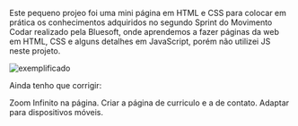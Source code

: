 Este pequeno projeo foi uma mini página em HTML e CSS para colocar em prática os conhecimentos adquiridos no segundo Sprint do Movimento Codar realizado pela Bluesoft, onde aprendemos a fazer páginas da web em HTML, CSS e alguns detalhes em JavaScript, porém não utilizei JS neste projeto.

![exemplificado](https://user-images.githubusercontent.com/106081805/182051973-3f6bf5b8-6098-4b45-ae75-0b69fde62007.png)

Ainda tenho que corrigir:

Zoom Infinito na página.
Criar a página de curriculo e a de contato.
Adaptar para dispositivos móveis.